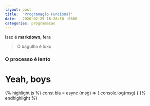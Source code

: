 ```yaml
---
layout: post
title:  "Programação Funcional"
date:   2020-02-25 16:28:58 -0300
categories: programacao
---
```

Isso é **markdown**, fera

> O bagulho é loko

### O processo é lento

# Yeah, boys

{% highlight js %}
const bla = async (msg) => {
  console.log(msg)
}
{% endhighlight %}

